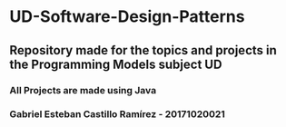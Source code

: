 # UD-Software-Design-Patterns
<h2>Repository made for the topics and projects in the Programming Models subject UD</h2>
<h3>All Projects are made using Java</h3>
<h3>Gabriel Esteban Castillo Ramírez - 20171020021</h3>